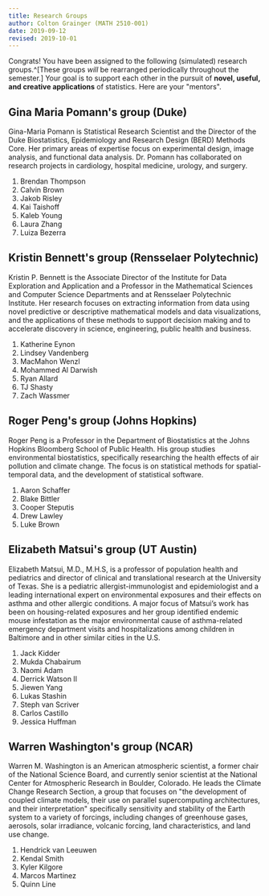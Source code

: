 ```yaml
---
title: Research Groups
author: Colton Grainger (MATH 2510-001)
date: 2019-09-12
revised: 2019-10-01
---
```


Congrats! You have been assigned to the following (simulated) research groups.^[These groups *will* be rearranged periodically throughout the semester.] Your goal is to support each other in the pursuit of **novel, useful, and creative applications** of statistics. Here are your "mentors".

## Gina Maria Pomann's group (Duke)

Gina-Maria Pomann is Statistical Research Scientist and the Director of the Duke Biostatistics, Epidemiology and Research Design (BERD) Methods Core. Her primary areas of expertise focus on experimental design, image analysis, and functional data analysis. Dr. Pomann has collaborated on research projects in cardiology, hospital medicine, urology, and surgery. 

1. Brendan Thompson
1. Calvin Brown
1. Jakob Risley
1. Kai Taishoff
1. Kaleb Young
1. Laura Zhang
1. Luiza Bezerra

## Kristin Bennett's group (Rensselaer Polytechnic)

Kristin P. Bennett is the Associate Director of the Institute for Data Exploration and Application and a Professor in the Mathematical Sciences and Computer Science Departments and at Rensselaer Polytechnic Institute. Her research focuses on extracting information from data using novel predictive or descriptive mathematical models and data visualizations, and the applications of these methods to support decision making and to accelerate discovery in science, engineering, public health and business.

1. Katherine Eynon
1. Lindsey Vandenberg
1. MacMahon Wenzl
1. Mohammed Al Darwish
1. Ryan Allard
1. TJ Shasty
1. Zach Wassmer

## Roger Peng's group (Johns Hopkins)

Roger Peng is a Professor in the Department of Biostatistics at the Johns Hopkins Bloomberg School of Public Health. His group studies environmental biostatistics, specifically researching the health effects of air pollution and climate change. The focus is on statistical methods for spatial-temporal data, and the development of statistical software.

1. Aaron Schaffer
1. Blake Bittler
1. Cooper Steputis
1. Drew Lawley
1. Luke Brown

 
## Elizabeth Matsui's group (UT Austin)

Elizabeth Matsui, M.D., M.H.S, is a professor of population health and pediatrics and director of clinical and translational research at the University of Texas. She is a pediatric allergist-immunologist and epidemiologist and a leading international expert on environmental exposures and their effects on asthma and other allergic conditions. A major focus of Matsui’s work has been on housing-related exposures and her group identified endemic mouse infestation as the major environmental cause of asthma-related emergency department visits and hospitalizations among children in Baltimore and in other similar cities in the U.S. 

1. Jack Kidder
1. Mukda Chabairum
1. Naomi Adam
1. Derrick Watson II
1. Jiewen Yang
1. Lukas Stashin
1. Steph van Scriver
1. Carlos Castillo
1. Jessica Huffman

## Warren Washington's group (NCAR)

Warren M. Washington is an American atmospheric scientist, a former chair of the National Science Board, and currently senior scientist at the National Center for Atmospheric Research in Boulder, Colorado. He leads the Climate Change Research Section, a group that focuses on "the development of coupled climate models, their use on parallel supercomputing architectures, and their interpretation" specifically sensitivity and stability of the Earth system to a variety of forcings, including changes of greenhouse gases, aerosols, solar irradiance, volcanic forcing, land characteristics, and land use change.

1. Hendrick van Leeuwen
1. Kendal Smith
1. Kyler Kilgore
1. Marcos Martinez
1. Quinn Line
